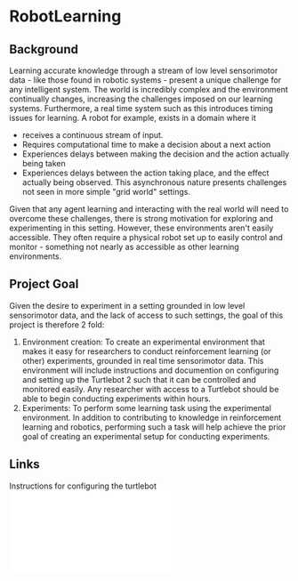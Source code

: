 # RobotLearning

## Background
Learning accurate knowledge through a stream of low level sensorimotor data - like those found in robotic systems - present a unique challenge for any intelligent system. The world is incredibly complex and the environment continually changes, increasing the challenges imposed on our learning systems. Furthermore, a real time system such as this introduces timing issues for learning. A robot for example, exists in a domain where it 
- receives a continuous stream of input.
- Requires computational time to make a decision about a next action
- Experiences delays between making the decision and the action actually being taken
- Experiences delays between the action taking place, and the effect actually being observed. 
This asynchronous nature presents challenges not seen in more simple "grid world" settings. 

Given that any agent learning and interacting with the real world will need to overcome these challenges, there is strong motivation for exploring and experimenting in this setting. However, these environments aren't easily accessible. They often require a physical robot set up to easily control and monitor - something not nearly as accessible as other learning environments.

## Project Goal
Given the desire to experiment in a setting grounded in low level sensorimotor data, and the lack of access to such settings, the goal of this project is therefore 2 fold:
1. Environment creation:
To create an experimental environment that makes it easy for researchers to conduct reinforcement learning (or other) experiments, grounded in real time sensorimotor data. This environment will include instructions and documention on configuring and setting up the Turtlebot 2 such that it can be controlled and monitored easily. Any researcher with access to a Turtlebot should be able to begin conducting experiments within hours. 
2. Experiments:
To perform some learning task using the experimental environment. In addition to contributing to knowledge in reinforcement learning and robotics, performing such a task will help achieve the prior goal of creating an experimental setup for conducting experiments. 

## Links
Instructions for configuring the turtlebot 
![alt text](Documentation/TurtlebotSetup.md "Turtlebot 2 setup")
